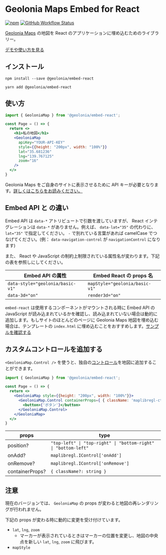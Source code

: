 # Geolonia Maps Embed for React

[![npm](https://img.shields.io/npm/v/@geolonia/embed-react?style=flat-square)](https://www.npmjs.com/package/@geolonia/embed-react) [![GitHub Workflow Status](https://img.shields.io/github/workflow/status/geolonia/embed-react/build?style=flat-square)](https://github.com/geolonia/embed-react/actions/workflows/build.yml)

[Geolonia Maps](https://geolonia.com/maps/) の地図を React のアプリケーションに埋め込むためのライブラリー。

[デモや使い方を見る](https://geolonia.github.io/embed-react/?path=/story/geoloniamap--defaults)

## インストール

```shell
npm install --save @geolonia/embed-react
```

```shell
yarn add @geolonia/embed-react
```

## 使い方

```jsx
import { GeoloniaMap } from '@geolonia/embed-react';

const Page = () => {
  return <>
    <h1>私の地図</h1>
    <GeoloniaMap
      apiKey="YOUR-API-KEY"
      style={{height: "200px", width: "100%"}}
      lat="35.681236"
      lng="139.767125"
      zoom="16"
    />
  </>
}
```

Geolonia Maps をご自身のサイトに表示させるために API キーが必要となります。[詳しくはこちらをお読みください。](https://docs.geolonia.com/tutorial/002/)

## Embed API と の違い

Embed API は `data-*` アトリビュートで引数を渡していますが、 React インテグレーションは `data-*` がありません。例えば、 `data-lat="35"` の代わりに、 `lat="35"` で指定してください。 `-` で別れている言葉があれば camelCase でつなげてください。(例： `data-navigation-control` が `navigationControl` になります)

また、 React や JavaScript の制約上制限されている属性名が変わります。下記の表を参照しにしてください。

| Embed API の属性 | Embed React の props 名 |
| --------------- | ----------------------- |
| `data-style="geolonia/basic-v1"` | `mapStyle="geolonia/basic-v1"` |
| `data-3d="on"`  | `render3d="on"` |

`embed-react` は使用するコンポーネントがマウントされる時に Embed API の JavaScript が読み込まれているかを確認し、読み込まれていない場合は動的に追加します。もしサイトのほとんどのページに Geolonia Maps 地図を埋め込む場合は、テンプレートの `index.html` に埋め込むことをおすすめします。[サンプルを確認する](https://github.com/geolonia/maps.geolonia.com/blob/4e431e466db71af7b4181129b3a8408ae91cd028/public/index.html#L26)

## カスタムコントロールを追加する

`<GeoloniaMap.Control />` を使うと、独自の[コントロール](https://maplibre.org/maplibre-gl-js-docs/api/markers/#icontrol)を地図に追加することができます。

```jsx
import { GeoloniaMap } from '@geolonia/embed-react';

const Page = () => {
  return <>
    <GeoloniaMap style={{height: "200px", width: "100%"}}>
      <GeoloniaMap.Control containerProps={ { className: 'maplibregl-ctrl' } }>
        <button>{'ボタン'}</button>
      </GeoloniaMap.Control>
    </GeoloniaMap>
  </>
}
```

| props | type |
| --------------- | ----------------------- |
| position? | `"top-left" \| "top-right" \| "bottom-right" \| "bottom-left"` |
| onAdd? | `maplibregl.IControl['onAdd']` |
| onRemove? | `maplibregl.IControl['onRemove']` |
| containerProps? | `{ className?: string }` |

## 注意

現在のバージョンでは、 `GeoloniaMap` の props が変わると地図の再レンダリングが行われません。

下記の props が変わる時に動的に変更を受け付けています。

* `lat`, `lng`, `zoom`
  * マーカーが表示されているときはマーカーの位置を変更し、地図の中央点を新しい `lat`, `lng`, `zoom` に飛びます。
* `mapStyle`
